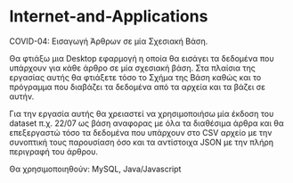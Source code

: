 # Internet-and-Applications

COVID-04: Εισαγωγή Άρθρων σε μία Σχεσιακή Βάση.

Θα φτιάξω μια Desktop εφαρμογή η οποία θα εισάγει τα δεδομένα που υπάρχουν για κάθε άρθρο σε μία σχεσιακή βάση. Στα πλαίσια της εργασίας αυτής θα φτιάξετε τόσο το Σχήμα της Βάση καθώς και το πρόγραμμα που διαβάζει τα δεδομένα από τα αρχεία και τα βάζει σε αυτήν.

Για την εργασία αυτής θα χρειαστεί να χρησιμοποιήσω μία έκδοση του dataset π.χ. 22/07 ως βάση αναφορας με όλα τα διαθέσιμα άρθρα και θα επεξεργαστώ τόσο τα δεδομένα που υπάρχουν στο CSV αρχείο με την συνοπτική τους παρουσίαση όσο και τα αντίστοιχα JSON με την πλήρη περιγραφή του άρθρου. 

Θα χρησιμοποιηθούν: MySQL, Java/Javascript
